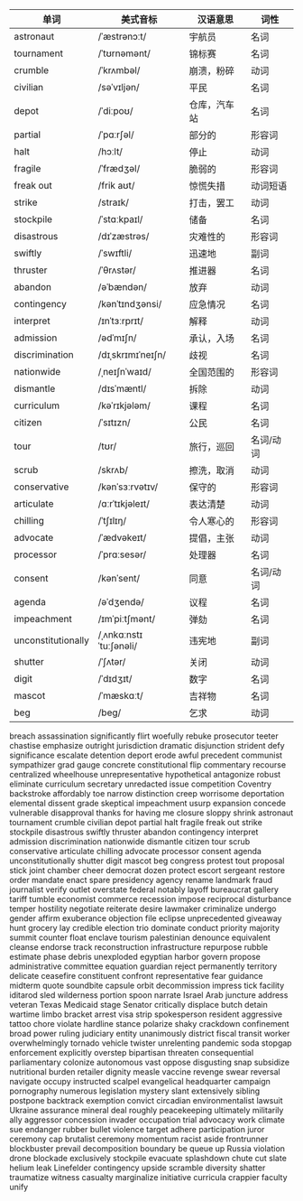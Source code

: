 | 单词               | 美式音标               | 汉语意思     | 词性      |
| ------------------ | ---------------------- | ------------ | --------- |
| astronaut          | /ˈæstrənɔːt/           | 宇航员       | 名词      |
| tournament         | /ˈtʊrnəmənt/           | 锦标赛       | 名词      |
| crumble            | /ˈkrʌmbəl/             | 崩溃，粉碎   | 动词      |
| civilian           | /səˈvɪljən/            | 平民         | 名词      |
| depot              | /ˈdiːpoʊ/              | 仓库，汽车站 | 名词      |
| partial            | /ˈpɑːrʃəl/             | 部分的       | 形容词    |
| halt               | /hɔːlt/                | 停止         | 动词      |
| fragile            | /ˈfrædʒəl/             | 脆弱的       | 形容词    |
| freak out          | /frik aʊt/             | 惊慌失措     | 动词短语  |
| strike             | /straɪk/               | 打击，罢工   | 动词      |
| stockpile          | /ˈstɑːkpaɪl/           | 储备         | 名词      |
| disastrous         | /dɪˈzæstrəs/           | 灾难性的     | 形容词    |
| swiftly            | /ˈswɪftli/             | 迅速地       | 副词      |
| thruster           | /ˈθrʌstər/             | 推进器       | 名词      |
| abandon            | /əˈbændən/             | 放弃         | 动词      |
| contingency        | /kənˈtɪndʒənsi/        | 应急情况     | 名词      |
| interpret          | /ɪnˈtɜːrprɪt/          | 解释         | 动词      |
| admission          | /ədˈmɪʃn/              | 承认，入场   | 名词      |
| discrimination     | /dɪˌskrɪmɪˈneɪʃn/      | 歧视         | 名词      |
| nationwide         | /ˌneɪʃnˈwaɪd/          | 全国范围的   | 形容词    |
| dismantle          | /dɪsˈmæntl/            | 拆除         | 动词      |
| curriculum         | /kəˈrɪkjələm/          | 课程         | 名词      |
| citizen            | /ˈsɪtɪzn/              | 公民         | 名词      |
| tour               | /tʊr/                  | 旅行，巡回   | 名词/动词 |
| scrub              | /skrʌb/                | 擦洗，取消   | 动词      |
| conservative       | /kənˈsɜːrvətɪv/        | 保守的       | 形容词    |
| articulate         | /ɑːrˈtɪkjəleɪt/        | 表达清楚     | 动词      |
| chilling           | /ˈtʃɪlɪŋ/              | 令人寒心的   | 形容词    |
| advocate           | /ˈædvəkeɪt/            | 提倡，主张   | 动词      |
| processor          | /ˈprɑːsesər/           | 处理器       | 名词      |
| consent            | /kənˈsent/             | 同意         | 名词/动词 |
| agenda             | /əˈdʒendə/             | 议程         | 名词      |
| impeachment        | /ɪmˈpiːtʃmənt/         | 弹劾         | 名词      |
| unconstitutionally | /ˌʌnkɑːnstɪˈtuːʃənəli/ | 违宪地       | 副词      |
| shutter            | /ˈʃʌtər/               | 关闭         | 动词      |
| digit              | /ˈdɪdʒɪt/              | 数字         | 名词      |
| mascot             | /ˈmæskɑːt/             | 吉祥物       | 名词      |
| beg                | /beɡ/                  | 乞求         | 动词      |

breach
assassination
significantly
flirt
woefully
rebuke
prosecutor
teeter
chastise
emphasize
outright
jurisdiction
dramatic
disjunction
strident
defy
significance
escalate
detention
deport
erode
awful
precedent
communist
sympathizer
grad
gauge
concrete
constitutional
flip
commentary
recourse
centralized
wheelhouse
unrepresentative
hypothetical
antagonize
robust
eliminate
curriculum
secretary
unredacted
issue
competition
Coventry
backstroke
affordably
toe
narrow distinction
creep
worrisome
deportation
elemental
dissent
grade
skeptical
impeachment
usurp
expansion
concede
vulnerable
disapproval
thanks for having me
closure
sloppy
shrink
astronaut
tournament
crumble
civilian
depot
partial
halt
fragile
freak out
strike
stockpile
disastrous
swiftly
thruster
abandon
contingency
interpret
admission
discrimination
nationwide
dismantle
citizen
tour
scrub
conservative
articulate
chilling
advocate
processor
consent
agenda
unconstitutionally
shutter
digit
mascot
beg
congress
protest
tout
proposal
stick
joint
chamber
cheer
democrat
dozen
protect
escort
sergeant
restore
order
mandate
enact
spare
presidency
agency
rename
landmark
fraud
journalist
verify
outlet
overstate
federal
notably
layoff
bureaucrat
gallery
tariff
tumble
economist
commerce
recession
impose
reciprocal
disturbance
temper
hostility
negotiate
reiterate
desire
lawmaker
criminalize
undergo
gender
affirm
exuberance
objection
file
eclipse
unprecedented
giveaway
hunt
grocery
lay
credible
election
trio
dominate
conduct
priority
majority
summit
counter
float
enclave
tourism
palestinian
denounce
equivalent
cleanse
endorse
track
reconstruction
infrastructure
repurpose
rubble
estimate
phase
debris
unexploded
egyptian
harbor
govern
propose
administrative
committee
equation
guardian
reject
permanently
territory
delicate
ceasefire
constituent
confront
representative
fear
guidance
midterm
quote
soundbite
capsule
orbit
decommission
impress
tick
facility
iditarod
sled
wilderness
portion
spoon
narrate
Israel
Arab
juncture
address
veteran
Texas
Medicaid
stage
Senator
critically
displace
butch
detain
wartime
limbo
bracket
arrest
visa
strip
spokesperson
resident
aggressive
tattoo
chore
violate
hardline
stance
polarize
shaky
crackdown
confinement
broad power
ruling
judiciary
entity
unanimously
district
fiscal
transit worker
overwhelmingly
tornado
vehicle
twister
unrelenting
pandemic
soda
stopgap
enforcement
explicitly
overstep
bipartisan
threaten
consequential
parliamentary
colonize
autonomous
vast
oppose
disgusting
snap
subsidize
nutritional
burden
retailer
dignity
measle
vaccine
revenge
swear
reversal
navigate
occupy
instructed
scalpel
evangelical
headquarter
campaign
pornography
numerous
legislation
mystery
slant
extensively
sibling
postpone
backtrack
exemption
convict
circadian
environmentalist
lawsuit
Ukraine
assurance
mineral deal
roughly
peacekeeping
ultimately
militarily
ally
aggressor
concession
invader
occupation
trial
advocacy work
climate
sue
endanger
rubber bullet
violence
target
adhere
participation
juror
ceremony cap
brutalist
ceremony
momentum
racist
aside
frontrunner
blockbuster
prevail
decomposition
boundary
be queue up
Russia
violation
drone
blockade
exclusively
stockpile
evacuate
splashdown
chute cut
slate
helium leak
Linefelder
contingency
upside
scramble
diversity
shatter
traumatize
witness
casualty
marginalize
initiative
curricula
crappier
faculty
unify

